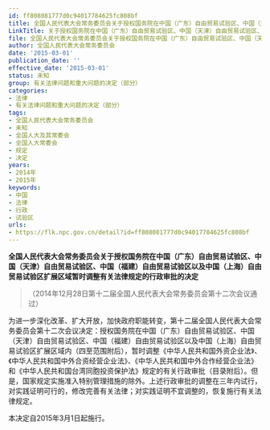 ```yaml
---
id: ff808081777d0c94017784625fc808bf
title: 全国人民代表大会常务委员会关于授权国务院在中国（广东）自由贸易试验区、中国（天津）自由贸易试验区、中国（福建）自由贸易试验区以及中国（上海）自由贸易试验区扩展区域暂时调整有关法律规定的行政审批的决定
LinkTitle: 关于授权国务院在中国（广东）自由贸易试验区、中国（天津）自由贸易试验区、中国（福建）自由贸易试验区以及中国（上海）自由贸易试验区扩展区域暂时调整有关法律规定的行政审批的决定
file: 全国人民代表大会常务委员会关于授权国务院在中国（广东）自由贸易试验区、中国（天津）自由贸易试验区、中国（福建）自由贸易试验区以及中国（上海）_ff808081777d0c94017784625fc808bf.docx
author: 全国人民代表大会常务委员会
date: '2015-03-01'
publication_date: ''
effective_date: '2015-03-01'
status: 未知
group: 有关法律问题和重大问题的决定（部分）
categories:
- 法律
- 有关法律问题和重大问题的决定（部分）
tags:
- 全国人民代表大会常务委员会
- 未知
- 全国人大及其常委会
- 全国人大常委会
- 规定
- 决定
years:
- 2014年
- 2015年
keywords:
- 中国
- 法律
- 行政
- 试验区
urls:
- https://flk.npc.gov.cn/detail?id=ff808081777d0c94017784625fc808bf
---
```


**全国人民代表大会常务委员会关于授权国务院在中国（广东）自由贸易试验区、中国（天津）自由贸易试验区、中国（福建）自由贸易试验区以及中国（上海）自由贸易试验区扩展区域暂时调整有关法律规定的行政审批的决定**

> （2014年12月28日第十二届全国人民代表大会常务委员会第十二次会议通过）

为进一步深化改革、扩大开放，加快政府职能转变，第十二届全国人民代表大会常务委员会第十二次会议决定：授权国务院在中国（广东）自由贸易试验区、中国（天津）自由贸易试验区、中国（福建）自由贸易试验区以及中国（上海）自由贸易试验区扩展区域内（四至范围附后），暂时调整《中华人民共和国外资企业法》、《中华人民共和国中外合资经营企业法》、《中华人民共和国中外合作经营企业法》和《中华人民共和国台湾同胞投资保护法》规定的有关行政审批（目录附后）。但是，国家规定实施准入特别管理措施的除外。上述行政审批的调整在三年内试行，对实践证明可行的，修改完善有关法律；对实践证明不宜调整的，恢复施行有关法律规定。

本决定自2015年3月1日起施行。
